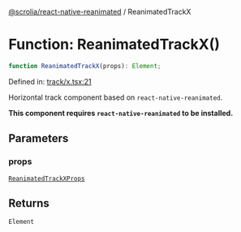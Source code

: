 [@scrolia/react-native-reanimated](../README.md) / ReanimatedTrackX

# Function: ReanimatedTrackX()

```ts
function ReanimatedTrackX(props): Element;
```

Defined in: [track/x.tsx:21](https://github.com/scrolia/react-native/blob/107e0a978a4d75b58537d45c6e53de02c37b518c/packages/react-native-reanimated/src/track/x.tsx#L21)

Horizontal track component based on `react-native-reanimated`.

**This component requires `react-native-reanimated` to be installed.**

## Parameters

### props

[`ReanimatedTrackXProps`](../type-aliases/ReanimatedTrackXProps.md)

## Returns

`Element`
